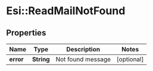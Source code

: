 # Esi::ReadMailNotFound

## Properties
Name | Type | Description | Notes
------------ | ------------- | ------------- | -------------
**error** | **String** | Not found message | [optional] 


